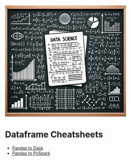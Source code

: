 <img src="img/datascience_cheatsheets.png" width=400>

# Dataframe Cheatsheets
- [Pandas to Dask](pandas_dask_cheatsheet.md)
- [Pandas to PySpark](pandas_to_spark.md)

